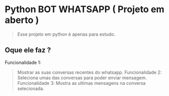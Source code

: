 # Python BOT WHATSAPP ( Projeto em aberto )

> Esse projeto em python é apenas para estudo.

## Oque ele faz ?
Funcionalidade 1:
> Mostrar as suas conversas recentes do whatsapp.
Funcionalidade 2:
> Seleciona umas das conversas para poder enviar mensagem.
Funcionalidade 3:
> Mostra as ultimas mensagens na conversa selecionada.
